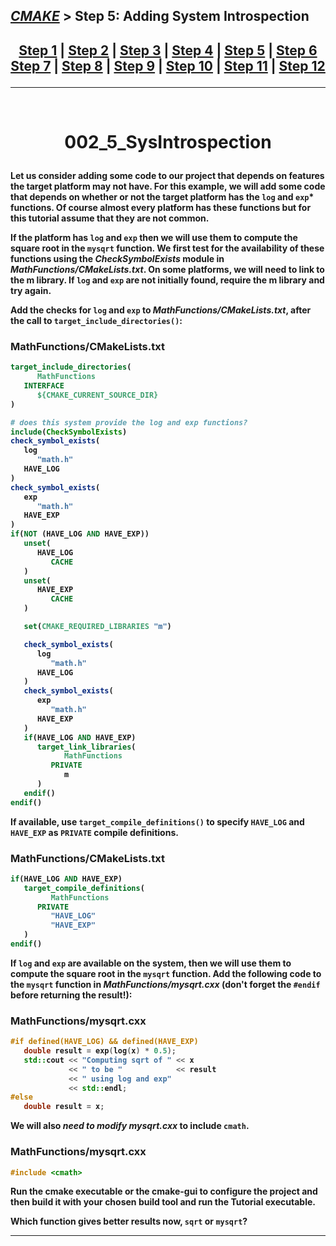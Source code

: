 ## [_CMAKE_][CMake] > **Step 5: Adding System Introspection**

## <p align=center>[Step 1][stp1] | [Step 2][stp2] | [Step 3][stp3] | [Step 4][stp4] | [Step 5][stp5] | [Step 6][stp6] <br/> [Step 7][stp7] | [Step 8][stp8] | [Step 9][stp9] | [Step 10][stp10] | [Step 11][stp11] | [Step 12][stp12]  </p>

<!--
* [_CMAKE_][CMake]
* [Step 1][stp1]
* [Step 2][stp2]
* [Step 3][stp3]
* [Step 4][stp4]
* [Step 5][stp5]
* [Step 6][stp6]
* [Step 7][stp7]
* [Step 8][stp8]
* [Step 9][stp9]
* [Step 10][stp10]
* [Step 11][stp11]
* [Step 12][stp12]
-->
[CMake]: ../../README.md
[stp1]: https://github.com/yoricsv/002_CppCMake/002_1_BasicStartingPoint.git
[stp2]: https://github.com/yoricsv/002_CppCMake/002_2_AddingLibrary.git
[stp3]: https://github.com/yoricsv/002_CppCMake/002_3_UsageReqForLib.git
[stp4]: https://github.com/yoricsv/002_CppCMake/002_4_InstallAndTest.git
[stp5]: https://github.com/yoricsv/002_CppCMake/002_5_SysIntrospection.git
[stp6]: https://github.com/yoricsv/002_CppCMake/002_6_ComFileGen.git
[stp7]: https://github.com/yoricsv/002_CppCMake/002_7_BuildInstall.git
[stp8]: https://github.com/yoricsv/002_CppCMake/002_8_Dashboard.git
[stp9]: https://github.com/yoricsv/002_CppCMake/002_9_StaticShared.git
[stp10]: https://github.com/yoricsv/002_CppCMake/002_10_GenExpression.git
[stp11]: https://github.com/yoricsv/002_CppCMake/002_11_ExportConfig.git
[stp12]: https://github.com/yoricsv/002_CppCMake/002_12_PackDebRel.git

---
<br/>
<!-- ---------------------------------- * Navigation * ---------------------------------- -->

# <p align = center><b>002_5_SysIntrospection<b></p>

Let us consider adding some code to our project that depends on features the target platform may not have. For this example, we will add some code that depends on whether or not the target platform has the `log` and `exp`* functions. Of course almost every platform has these functions but for this tutorial assume that they are not common.

If the platform has `log` and `exp` then we will use them to compute the square root in the `mysqrt` function. We first test for the availability of these functions using the ***CheckSymbolExists*** module in ***MathFunctions/CMakeLists.txt***. On some platforms, we will need to link to the m library. If `log` and `exp` are not initially found, require the **m** library and try again.

Add the checks for `log` and `exp` to ***MathFunctions/CMakeLists.txt***, after the call to `target_include_directories()`:

### MathFunctions/CMakeLists.txt
```cmake
target_include_directories(
      MathFunctions
   INTERFACE
      ${CMAKE_CURRENT_SOURCE_DIR}
)

# does this system provide the log and exp functions?
include(CheckSymbolExists)
check_symbol_exists(
   log
      "math.h"
   HAVE_LOG
)
check_symbol_exists(
   exp
      "math.h"
   HAVE_EXP
)
if(NOT (HAVE_LOG AND HAVE_EXP))
   unset(
      HAVE_LOG
         CACHE
   )
   unset(
      HAVE_EXP
         CACHE
   )

   set(CMAKE_REQUIRED_LIBRARIES "m")

   check_symbol_exists(
      log
         "math.h"
      HAVE_LOG
   )
   check_symbol_exists(
      exp
         "math.h"
      HAVE_EXP
   )
   if(HAVE_LOG AND HAVE_EXP)
      target_link_libraries(
            MathFunctions
         PRIVATE
            m
      )
   endif()
endif()
```

If available, use `target_compile_definitions()` to specify `HAVE_LOG` and `HAVE_EXP` as `PRIVATE` compile definitions.

### MathFunctions/CMakeLists.txt
```cmake
if(HAVE_LOG AND HAVE_EXP)
   target_compile_definitions(
         MathFunctions
      PRIVATE
         "HAVE_LOG"
         "HAVE_EXP"
   )
endif()
```

If `log` and `exp` are available on the system, then we will use them to compute the square root in the `mysqrt` function. Add the following code to the `mysqrt` function in ***MathFunctions/mysqrt.cxx*** 
(**don't forget the `#endif` before returning the result!**):

### MathFunctions/mysqrt.cxx
```cpp
#if defined(HAVE_LOG) && defined(HAVE_EXP)
   double result = exp(log(x) * 0.5);
   std::cout << "Computing sqrt of " << x
             << " to be "            << result
             << " using log and exp" 
             << std::endl;
#else
   double result = x;
```

We will also *need to modify* ***mysqrt.cxx*** to include `cmath`.

### MathFunctions/mysqrt.cxx
```cpp
#include <cmath>
```

Run the **cmake** executable or the **cmake-gui** to configure the project and then build it with your chosen build tool and run the Tutorial executable.

Which function gives better results now, `sqrt` or `mysqrt`?

---